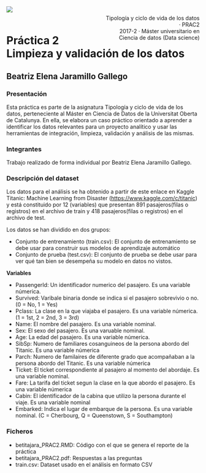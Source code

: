 <div style="width: 100%; clear: both;">
<div style="float: left; width: 50%;">
<img src="http://www.uoc.edu/portal/_resources/common/imatges/marca_UOC/UOC_Masterbrand.jpg", align="left">
</div>
<div style="float: right; width: 50%;">
<p style="margin: 0; padding-top: 22px; text-align:right;">Tipología y ciclo de vida de los datos · PRAC2</p>
<p style="margin: 0; text-align:right;">2017-2 · Máster universitario en Ciencia de datos (Data science)</p>
</div>
</div>
<div style="width:100%;">&nbsp;</div>

# Práctica 2 Limpieza y validación de los datos
## Beatriz Elena Jaramillo Gallego

### Presentación

Esta práctica es parte de la asignatura Tipología y ciclo de vida de los datos, perteneciente al Máster en Ciencia de Datos de la Universitat Oberta de Catalunya. En ella, se elabora un caso práctico orientado a aprender a identificar los datos relevantes para un proyecto analítico y usar las herramientas de integración, limpieza, validación y análisis de las mismas.

### Integrantes
Trabajo realizado de forma individual por Beatriz Elena Jaramillo Gallego.

### Descripción del dataset
Los datos para el análisis se ha obtenido a partir de este enlace en Kaggle Titanic: Machine Learning from Disaster (https://www.kaggle.com/c/titanic) y está constituido por 12 (variables) que presentan 891 pasajeros(filas o registros) en el archivo de train y 418 pasajeros(filas o registros) en el archivo de test.

Los datos se han dividido en dos grupos:
* Conjunto de entrenamiento (train.csv): El conjunto de entrenamiento se debe usar para construir sus
modelos de aprendizaje automático
* Conjunto de prueba (test.csv): El conjunto de prueba se debe usar para ver qué tan bien se desempeña
su modelo en datos no vistos.

__Variables__
* PassengerId: Un identificador numerico del pasajero. Es una variable númerica.
* Survived: Varibale binaria donde se indica si el pasajero sobrevivio o no. (0 = No, 1 = Yes)
* Pclass: La clase en la que viajaba el pasajero. Es una variable númerica. (1 = 1st, 2 = 2nd, 3 = 3rd)
* Name: El nombre del pasajero. Es una variable nominal.
* Sex: El sexo del pasajero. Es una varuable nominal.
* Age: La edad del pasajero. Es una variable númerica.
* SibSp: Numero de familiares cosanguineos de la persona abordo del Titanic. Es una variable númerica
* Parch: Numero de familaires de diferente grado que acompañaban a la persona abordo del Titanic. Es
una variable númerica
* Ticket: El ticket correspondiente al pasajero al momento del abordaje. Es una variable nominal.
* Fare: La tarifa del ticket segun la clase en la que abordo el pasajero. Es una variable númerica
* Cabin: El identificador de la cabina que utilizo la persona durante el viaje. Es una variable nominal
* Embarked: Indica el lugar de embarque de la persona. Es una variable nominal. (C = Cherbourg, Q =
Queenstown, S = Southampton)

### Ficheros

- betitajara_PRAC2.RMD: Código con el que se genera el reporte de la práctica
- betitajara_PRAC2.pdf: Respuestas a las preguntas
- train.csv: Dataset usado en el análisis en formato CSV
